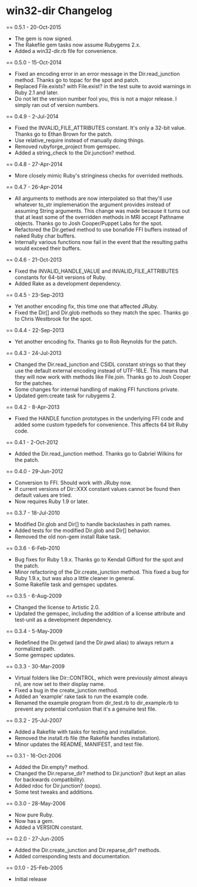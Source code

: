 <!-- usage documentation: http://expeditor-docs.es.chef.io/configuration/changelog/ -->

# win32-dir Changelog

<!-- latest_release 0.5.1 -->
<!-- latest_release -->
<!-- release_rollup since=0.5.1 -->
<!-- release_rollup -->
<!-- latest_stable_release -->
== 0.5.1 - 20-Oct-2015
* The gem is now signed.
* The Rakefile gem tasks now assume Rubygems 2.x.
* Added a win32-dir.rb file for convenience.
<!-- latest_stable_release -->

== 0.5.0 - 15-Oct-2014
* Fixed an encoding error in an error message in the Dir.read_junction method.
  Thanks go to topac for the spot and patch.
* Replaced File.exists? with File.exist? in the test suite to avoid warnings
  in Ruby 2.1 and later.
* Do not let the version number fool you, this is not a major release. I
  simply ran out of version numbers.

== 0.4.9 - 2-Jul-2014
* Fixed the INVALID_FILE_ATTRIBUTES constant. It's only a 32-bit value.
  Thanks go to Ethan Brown for the patch.
* Use relative_require instead of manually doing things.
* Removed rubyforge_project from gemspec.
* Added a string_check to the Dir.junction? method.

== 0.4.8 - 27-Apr-2014
* More closely mimic Ruby's stringiness checks for overrided methods.

== 0.4.7 - 26-Apr-2014
* All arguments to methods are now interpolated so that they'll use whatever 
  to_str implemenation the argument provides instead of assuming String
  arguments. This change was made because it turns out that at least some
  of the overridden methods in MRI accept Pathname objects. Thanks go to
  Josh Cooper/Puppet Labs for the spot.
* Refactored the Dir.getwd method to use bonafide FFI buffers instead of
  naked Ruby char buffers.
* Internally various functions now fail in the event that the resulting
  paths would exceed their buffers.

== 0.4.6 - 21-Oct-2013
* Fixed the INVALID_HANDLE_VALUE and INVALID_FILE_ATTRIBUTES constants for
  64-bit versions of Ruby.
* Added Rake as a development dependency.

== 0.4.5 - 23-Sep-2013
* Yet another encoding fix, this time one that affected JRuby.
* Fixed the Dir[] and Dir.glob methods so they match the spec. Thanks go
  to Chris Westbrook for the spot.

== 0.4.4 - 22-Sep-2013
* Yet another encoding fix. Thanks go to Rob Reynolds for the patch.

== 0.4.3 - 24-Jul-2013
* Changed the Dir.read_junction and CSIDL constant strings so that they
  use the default external encoding instead of UTF-16LE. This means that
  they will now work with methods like File.join. Thanks go to Josh Cooper
  for the patches.
* Some changes for internal handling of making FFI functions private.
* Updated gem:create task for rubygems 2.

== 0.4.2 - 8-Apr-2013
* Fixed the HANDLE function prototypes in the underlying FFI code and added
  some custom typedefs for convenience. This affects 64 bit Ruby code.

== 0.4.1 - 2-Oct-2012
* Added the Dir.read_junction method. Thanks go to Gabriel Wilkins for the patch.

== 0.4.0 - 29-Jun-2012
* Conversion to FFI. Should work with JRuby now.
* If current versions of Dir::XXX constant values cannot be found
  then default values are tried.
* Now requires Ruby 1.9 or later.

== 0.3.7 - 18-Jul-2010
* Modified Dir.glob and Dir[] to handle backslashes in path names.
* Added tests for the modified Dir.glob and Dir[] behavior.
* Removed the old non-gem install Rake task.

== 0.3.6 - 6-Feb-2010
* Bug fixes for Ruby 1.9.x. Thanks go to Kendall Gifford for the spot and
  the patch.
* Minor refactoring of the Dir.create_junction method. This fixed a bug for
  Ruby 1.9.x, but was also a little cleaner in general.
* Some Rakefile task and gemspec updates.

== 0.3.5 - 6-Aug-2009
* Changed the license to Artistic 2.0.
* Updated the gemspec, including the addition of a license attribute and
  test-unit as a development dependency.

== 0.3.4 - 5-May-2009
* Redefined the Dir.getwd (and the Dir.pwd alias) to always return a
  normalized path.
* Some gemspec updates.

== 0.3.3 - 30-Mar-2009
* Virtual folders like Dir::CONTROL, which were previously almost always nil,
  are now set to their display name.
* Fixed a bug in the create_junction method.
* Added an 'example' rake task to run the example code.
* Renamed the example program from dir_test.rb to dir_example.rb to prevent
  any potential confusion that it's a genuine test file.

== 0.3.2 - 25-Jul-2007
* Added a Rakefile with tasks for testing and installation.
* Removed the install.rb file (the Rakefile handles installation).
* Minor updates the README, MANIFEST, and test file.

== 0.3.1 - 16-Oct-2006
* Added the Dir.empty? method.
* Changed the Dir.reparse_dir? method to Dir.junction? (but kept an alias
  for backwards compatibility).
* Added rdoc for Dir.junction? (oops).
* Some test tweaks and additions.

== 0.3.0 - 28-May-2006
* Now pure Ruby.
* Now has a gem.
* Added a VERSION constant.

== 0.2.0 - 27-Jun-2005
* Added the Dir.create_junction and Dir.reparse_dir? methods.
* Added corresponding tests and documentation.

== 0.1.0 - 25-Feb-2005
* Initial release
